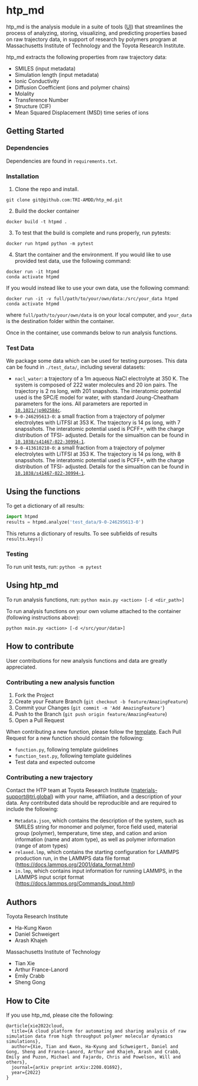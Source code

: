 # htp_md
htp_md is the analysis module in a suite of tools ([UI](htpmd.matr.io)) that streamlines the process of analyzing, storing, visualizing, and predicting properties based on raw trajectory data, in support of research by polymers program at Massachusetts Institute of Technology and the Toyota Research Institute.

htp_md extracts the following properties from raw trajectory data:
* SMILES (input metadata)
* Simulation length (input metadata)
* Ionic Conductivity
* Diffusion Coefficient (ions and polymer chains)
* Molality
* Transference Number
* Structure (CIF)
* Mean Squared Displacement (MSD) time series of ions

## Getting Started
### Dependencies
Dependencies are found in `requirements.txt`.

### Installation
1. Clone the repo and install.
```
git clone git@github.com:TRI-AMDD/htp_md.git
```
2. Build the docker container
```
docker build -t htpmd .
```
3. To test that the build is complete and runs properly, run pytests:
```
docker run htpmd python -m pytest
```

4. Start the container and the environment. If you would like to use provided test data, use the following command:
```
docker run -it htpmd
conda activate htpmd
```
If you would instead like to use your own data, use the following command:
```
docker run -it -v full/path/to/your/own/data:/src/your_data htpmd
conda activate htpmd
```
where `full/path/to/your/own/data` is on your local computer, and `your_data` is the destination folder within the container.

Once in the container, use commands below to run analysis functions.

### Test Data
We package some data which can be used for testing purposes. This data can be found in `./test_data/`, including several datasets:
- `nacl_water`: a trajectory of a 1m aqueous NaCl electrolyte at 350 K. The system is composed of 222 water molecules and 20 ion pairs. The trajectory is 2 ns long, with 201 snapshots. The interatomic potential used is the SPC/E model for water, with standard Joung-Cheatham parameters for the ions. All parameters are reported in [`10.1021/jp902584c`](https://doi.org/10.1021/jp902584c).
- `9-0-246295613-0`: a small fraction from a trajectory of polymer electrolytes with LiTFSI at 353 K. The trajectory is 14 ps long, with 7 snapsshots. The interatomic potential used is PCFF+, with the charge distribution of TFSI- adjusted. Details for the simualtion can be found in [`10.1038/s41467-022-30994-1`](https://doi.org/10.1038/s41467-022-30994-1).
- `9-0-413610210-0`: a small fraction from a trajectory of polymer electrolytes with LiTFSI at 353 K. The trajectory is 14 ps long, with 8 snapsshots. The interatomic potential used is PCFF+, with the charge distribution of TFSI- adjusted. Details for the simualtion can be found in [`10.1038/s41467-022-30994-1`](https://doi.org/10.1038/s41467-022-30994-1).

## Using the functions
To get a dictionary of all results:

```python
import htpmd
results = htpmd.analyze('test_data/9-0-246295613-0')
```
This returns a dictionary of results. To see subfields of results
`results.keys()`


### Testing
To run unit tests, run:
`python -m pytest`

## Using htp_md
To run analysis functions, run:
`python main.py <action> [-d <dir_path>]`

To run analysis functions on your own volume attached to the container (following instructions above):
```
python main.py <action> [-d </src/your/data>]
```

## How to contribute
User contributions for new analysis functions and data are greatly appreciated.

### Contributing a new analysis function
1. Fork the Project
2. Create your Feature Branch (`git checkout -b feature/AmazingFeature`)
3. Commit your Changes (`git commit -m 'Add AmazingFeature'`)
4. Push to the Branch (`git push origin feature/AmazingFeature`)
5. Open a Pull Request

When contributing a new function, please follow the [template](https://github.com/TRI-AMDD/htp_md/blob/master/src/htpmd/shared/template.py). Each Pull Request for a new function should contain the following:
* `function.py`, following template guidelines
* `function_test.py`, following template guidelines
* Test data and expected outcome

### Contributing a new trajectory
Contact the HTP team at Toyota Research Institute (materials-support@tri.global) with your name, affiliation, and a description of your data. Any contributed data should be reproducible and are required to include the following:
* `Metadata.json`, which contains the description of the system, such as SMILES string for monomer and polymer, force field used, material group (polymer), temperature, time step, and cation and anion information (name and atom type), as well as polymer information (range of atom types)
* `relaxed.lmp`, which contains the starting configuration for LAMMPS production run, in the LAMMPS data file format (https://docs.lammps.org/2001/data_format.html)
* `in.lmp`, which contains input information for running LAMMPS, in the LAMMPS input script format (https://docs.lammps.org/Commands_input.html)

## Authors
Toyota Research Institute
- Ha-Kung Kwon
- Daniel Schweigert
- Arash Khajeh

Massachusetts Institute of Technology
- Tian Xie
- Arthur France-Lanord
- Emily Crabb
- Sheng Gong

## How to Cite
If you use htp_md, please cite the following:
```
@article{xie2022cloud,
  title={A cloud platform for automating and sharing analysis of raw simulation data from high throughput polymer molecular dynamics simulations},
  author={Xie, Tian and Kwon, Ha-Kyung and Schweigert, Daniel and Gong, Sheng and France-Lanord, Arthur and Khajeh, Arash and Crabb, Emily and Puzon, Michael and Fajardo, Chris and Powelson, Will and others},
  journal={arXiv preprint arXiv:2208.01692},
  year={2022}
}
```
